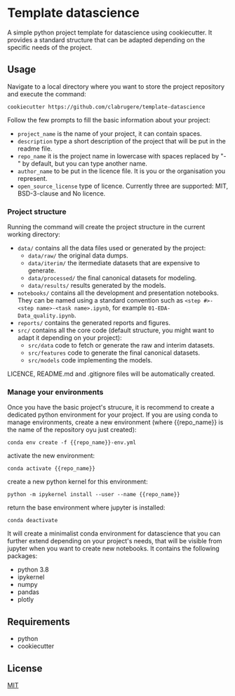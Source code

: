 # Template datascience

A simple python project template for datascience using cookiecutter. It provides a standard structure that can be adapted depending on the specific needs of the project.

## Usage

Navigate to a local directory where you want to store the project repository and execute the command:

```
cookiecutter https://github.com/clabrugere/template-datascience
```

Follow the few prompts to fill the basic information about your project:
- ```project_name``` is the name of your project, it can contain spaces.
- ```description``` type a short description of the project that will be put in the readme file.
- ```repo_name``` it is the project name in lowercase with spaces replaced by "-" by default, but you can type another name.
- ```author_name``` to be put in the licence file. It is you or the organisation you represent.
- ```open_source_license``` type of licence. Currently three are supported: MIT, BSD-3-clause and No licence.

### Project structure

Running the command will create the project structure in the current working directory:
- ```data/``` contains all the data files used or generated by the project:
	- ```data/raw/``` the original data dumps.
	- ```data/iterim/``` the itermediate datasets that are expensive to generate.
	- ```data/processed/``` the final canonical datasets for modeling.
	- ```data/results/``` results generated by the models.
- ```notebooks/``` contains all the development and presentation notebooks. They can be named using a standard convention such as ```<step #>-<step name>-<task name>.ipynb```, for example ```01-EDA-Data_quality.ipynb```.
- ```reports/``` contains the generated reports and figures.
- ```src/``` contains all the core code (default structure, you might want to adapt it depending on your project):
	- ```src/data``` code to fetch or generate the raw and interim datasets.
	- ```src/features``` code to generate the final canonical datasets.
	- ```src/models``` code implementing the models.

LICENCE, README.md and .gitignore files will be automatically created.

### Manage your environments

Once you have the basic project's strucure, it is recommend to create a dedicated python environment for your project. If you are using conda to manage environments, create a new environment (where {{repo_name}} is the name of the repository oyu just created):

```
conda env create -f {{repo_name}}-env.yml
```
activate the new environment:
```
conda activate {{repo_name}}
```
create a new python kernel for this environment:
```
python -m ipykernel install --user --name {{repo_name}}
```
return the base environment where jupyter is installed:
```
conda deactivate
```

It will create a minimalist conda environment for datascience that you can further extend depending on your project's needs, that will be visible from jupyter when you want to create new notebooks. It contains the following packages:
  - python 3.8
  - ipykernel
  - numpy
  - pandas
  - plotly

## Requirements

- python
- cookiecutter

## License

[MIT](LICENSE)